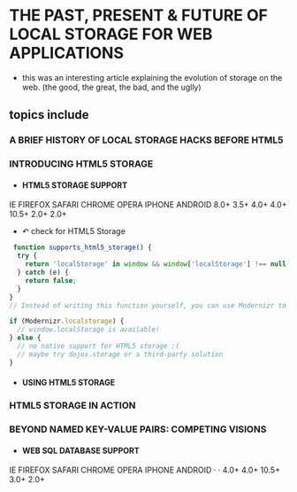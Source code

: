 # THE PAST, PRESENT & FUTURE OF LOCAL STORAGE FOR WEB APPLICATIONS
- this was an interesting article explaining the evolution of storage on the web.  (the good, the great, the bad, and the uglly)

## topics include
### A BRIEF HISTORY OF LOCAL STORAGE HACKS BEFORE HTML5

### INTRODUCING HTML5 STORAGE
- #### HTML5 STORAGE SUPPORT
IE	FIREFOX	SAFARI	CHROME	OPERA	IPHONE	ANDROID
8.0+	3.5+	4.0+	4.0+	10.5+	2.0+	2.0+
- ↶ check for HTML5 Storage
```javascript
 function supports_html5_storage() {
  try {
    return 'localStorage' in window && window['localStorage'] !== null;
  } catch (e) {
    return false;
  }
}
// Instead of writing this function yourself, you can use Modernizr to detect support for HTML5 Storage.

if (Modernizr.localstorage) {
  // window.localStorage is available!
} else {
  // no native support for HTML5 storage :(
  // maybe try dojox.storage or a third-party solution
}
```


- #### USING HTML5 STORAGE

### HTML5 STORAGE IN ACTION

### BEYOND NAMED KEY-VALUE PAIRS: COMPETING VISIONS
- #### WEB SQL DATABASE SUPPORT
IE	FIREFOX	SAFARI	CHROME	OPERA	IPHONE	ANDROID
·	·	4.0+	4.0+	10.5+	3.0+	2.0+

